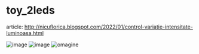 # toy_2leds

article: http://nicuflorica.blogspot.com/2022/01/control-variatie-intensitate-luminoasa.html

![image](https://user-images.githubusercontent.com/4947574/148684159-e78f1cb6-cb9d-49c9-9ee5-68525e350b90.png)
![image](https://user-images.githubusercontent.com/4947574/148684190-601accbf-7c1f-4700-ba62-b2fcf5d040e0.png)
![omagine](https://blogger.googleusercontent.com/img/a/AVvXsEh2IbgzMRvhi57uo0dfcc6_eFbH8p8EWOO9eXwCwFaR17BEunBUSJ6O3oYsgtDK7abUvn8a6VjfZr-J6F7sDct5tNXHBE-KwsrJZf3cfmcejQF-x9LYRH_MulVdnKZJkR0QDNyc00WNtMbLs6FyDmkZXT9f_IwyduwyBwKEDfBJnj6ZZ-ctQehzKO4GcQ=s320)


